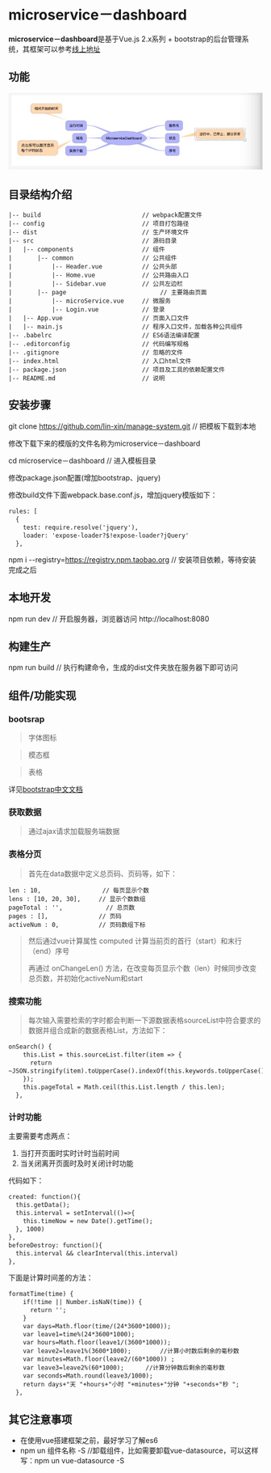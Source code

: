 # microservice－dashboard 
 **microservice－dashboard**是基于Vue.js 2.x系列 + bootstrap的后台管理系
 统，其框架可以参考[线上地址](https://github.com/lin-xin/manage-system)

## 功能
![功能](static/img/function.png)


## 目录结构介绍 ##

	|-- build                            // webpack配置文件
	|-- config                           // 项目打包路径
	|-- dist                             // 生产环境文件
	|-- src                              // 源码目录
	|   |-- components                   // 组件
	|       |-- common                   // 公共组件
	|           |-- Header.vue           // 公共头部
	|           |-- Home.vue           	 // 公共路由入口
	|           |-- Sidebar.vue          // 公共左边栏
	|		|-- page                   	      // 主要路由页面
	|           |-- microService.vue     // 微服务
	|           |-- Login.vue          	 // 登录
	|   |-- App.vue                      // 页面入口文件
	|   |-- main.js                      // 程序入口文件，加载各种公共组件
	|-- .babelrc                         // ES6语法编译配置
	|-- .editorconfig                    // 代码编写规格
	|-- .gitignore                       // 忽略的文件
	|-- index.html                       // 入口html文件
	|-- package.json                     // 项目及工具的依赖配置文件
	|-- README.md                        // 说明

## 安装步骤
git clone https://github.com/lin-xin/manage-system.git  // 把模板下载到本地

修改下载下来的模版的文件名称为microservice－dashboard

cd microservice－dashboard  // 进入模板目录

修改package.json配置(增加bootstrap、jquery)

修改build文件下面webpack.base.conf.js，增加jquery模版如下：

	rules: [
      {
        test: require.resolve('jquery'), 
        loader: 'expose-loader?$!expose-loader?jQuery'
      },

npm i --registry=https://registry.npm.taobao.org  // 安装项目依赖，等待安装完成之后

## 本地开发
npm run dev   // 开启服务器，浏览器访问 http://localhost:8080
	
## 构建生产
npm run build // 执行构建命令，生成的dist文件夹放在服务器下即可访问

## 组件/功能实现
### bootsrap

> 字体图标

> 模态框

> 表格 

详见[bootstrap中文文档](http://v3.bootcss.com/)

### 获取数据

> 通过ajax请求加载服务端数据

### 表格分页

> 首先在data数据中定义总页码、页码等，如下：

	len : 10,                 // 每页显示个数
    lens : [10, 20, 30],     // 显示个数数组
    pageTotal : '',            // 总页数
    pages : [],              // 页码
    activeNum : 0,           // 页码数组下标
	
> 然后通过vue计算属性 computed 计算当前页的首行（start）和末行（end）序号
> 
> 再通过 onChangeLen() 方法，在改变每页显示个数（len）时候同步改变总页数，并初始化activeNum和start

### 搜索功能

>每次输入需要检索的字时都会判断一下源数据表格sourceList中符合要求的数据并组合成新的数据表格List，方法如下：

	onSearch() {
        this.List = this.sourceList.filter(item => {
          return ~JSON.stringify(item).toUpperCase().indexOf(this.keywords.toUpperCase());
        });
        this.pageTotal = Math.ceil(this.List.length / this.len);
      },

### 计时功能
主要需要考虑两点：
<ol>
	<li>当打开页面时实时计时当前时间</li>
	<li>当关闭离开页面时及时关闭计时功能</li>
</ol>
代码如下：
    
    created: function(){
      this.getData();
      this.interval = setInterval(()=>{
        this.timeNow = new Date().getTime();
      }, 1000)
    },
    beforeDestroy: function(){
      this.interval && clearInterval(this.interval)
    },

下面是计算时间差的方法：

	formatTime(time) {
        if(!time || Number.isNaN(time)) {
          return '';
        }
        var days=Math.floor(time/(24*3600*1000));
        var leave1=time%(24*3600*1000);
        var hours=Math.floor(leave1/(3600*1000));
        var leave2=leave1%(3600*1000);        //计算小时数后剩余的毫秒数
        var minutes=Math.floor(leave2/(60*1000)) ;
        var leave3=leave2%(60*1000);      //计算分钟数后剩余的毫秒数
        var seconds=Math.round(leave3/1000);
        return days+"天 "+hours+"小时 "+minutes+"分钟 "+seconds+"秒 ";
      },    

## 其它注意事项
*  在使用vue搭建框架之前，最好学习了解es6 
*  npm un 组件名称 -S  //卸载组件，比如需要卸载vue-datasource，可以这样写：npm un vue-datasource -S
  
